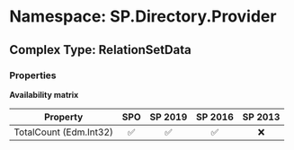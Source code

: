 # Namespace: SP.Directory.Provider

## Complex Type: RelationSetData

### Properties

**Availability matrix**

Property | SPO | SP 2019 | SP 2016 | SP 2013
----------|:---:|:-------:|:-------:|:-------:
TotalCount (Edm.Int32) | ✅ | ✅ | ✅ | ❌